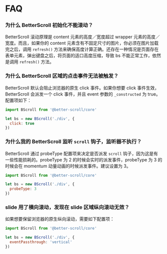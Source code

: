 # FAQ

### 为什么 BetterScroll 初始化不能滚动？

BetterScroll 滚动原理是 content 元素的高度／宽度超过 wrapper 元素的高度／宽度。而且，如果你的 content 元素含有不固定尺寸的图片，你必须在图片加载完之后，调用 `refresh()` 方法来确保高度计算正确。还存在一种情况是页面存在表单元素，弹出键盘之后，将页面的适口高度压缩，导致 bs 不能正常工作，依然是调用 `refresh()` 方法。

### 为什么 BetterScroll 区域的点击事件无法被触发？

BetterScroll 默认会阻止浏览器的原生 click 事件。如果你想要 click 事件生效，BetterScroll 会派发一个 click 事件，并且 event 参数的 `_constructed` 为 true。配置项如下：

```js
import BScroll from '@better-scroll/core'

let bs = new BScroll('./div', {
  click: true
})
```

### 为什么我的 BetterScroll 监听 `scroll` 钩子，监听器不执行？

BetterScroll 通过 probeType 配置项来决定是否派发 `scroll` 钩子，因为这是有一些性能损耗的。probeType 为 2 的时候会实时的派发事件，probeType 为 3 的时候会在 momentum 动量动画的时候派发事件。建议设置为 3。

```js
import BScroll from '@better-scroll/core'

let bs = new BScroll('./div', {
  probeType: 3
})
```

### slide 用了横向滚动，发现在 slide 区域纵向滚动无效？

如果想要保留浏览器的原生纵向滚动，需要如下配置项：

```js
import BScroll from '@better-scroll/core'

let bs = new BScroll('./div', {
  eventPassthrough: 'vertical'
})
```
